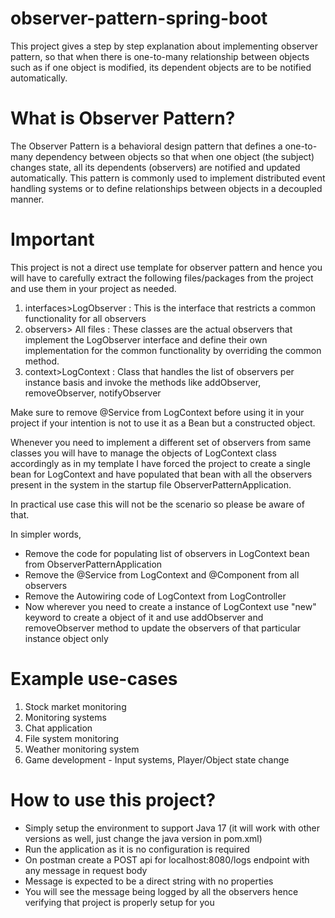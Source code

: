 # observer-pattern-spring-boot
This project gives a step by step explanation about implementing observer pattern, so that when there is one-to-many relationship between objects such as if one object is modified, its dependent objects are to be notified automatically.

# What is Observer Pattern?
The Observer Pattern is a behavioral design pattern that defines a one-to-many dependency between objects so that when one object (the subject) changes state, all its dependents (observers) are notified and updated automatically. This pattern is commonly used to implement distributed event handling systems or to define relationships between objects in a decoupled manner.

# Important
This project is not a direct use template for observer pattern and hence you will have to carefully extract the following files/packages from the project and use them in your project as needed.
1. interfaces>LogObserver : This is the interface that restricts a common functionality for all observers
2. observers> All files : These classes are the actual observers that implement the LogObserver interface and define their own implementation for the common functionality by overriding the common method.
3. context>LogContext : Class that handles the list of observers per instance basis and invoke the methods like addObserver, removeObserver, notifyObserver

Make sure to remove @Service from LogContext before using it in your project if your intention is not to use it as a Bean but a constructed object.

Whenever you need to implement a different set of observers from same classes you will have to manage the objects of LogContext class accordingly as in my template I have forced the project to create a single bean for LogContext and have populated that bean with all the observers present in the system in the startup file ObserverPatternApplication.

In practical use case this will not be the scenario so please be aware of that.

In simpler words,
- Remove the code for populating list of observers in LogContext bean from ObserverPatternApplication
- Remove the @Service from LogContext and @Component from all observers
- Remove the Autowiring code of LogContext from LogController
- Now wherever you need to create a instance of LogContext use "new" keyword to create a object of it and use addObserver and removeObserver method to update the observers of that particular instance object only

# Example use-cases
1. Stock market monitoring
2. Monitoring systems
3. Chat application
4. File system monitoring
5. Weather monitoring system
6. Game development - Input systems, Player/Object state change

# How to use this project?
- Simply setup the environment to support Java 17 (it will work with other versions as well, just change the java version in pom.xml)
- Run the application as it is no configuration is required
- On postman create a POST api for localhost:8080/logs endpoint with any message in request body
- Message is expected to be a direct string with no properties
- You will see the message being logged by all the observers hence verifying that project is properly setup for you